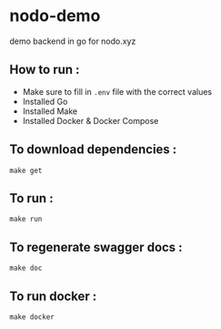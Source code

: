 # nodo-demo

demo backend in go for nodo.xyz

## How to run :

- Make sure to fill in `.env` file with the correct values
- Installed Go
- Installed Make
- Installed Docker & Docker Compose

## To download dependencies :

`make get`

## To run :

`make run`

## To regenerate swagger docs :

`make doc`

## To run docker :

`make docker`
